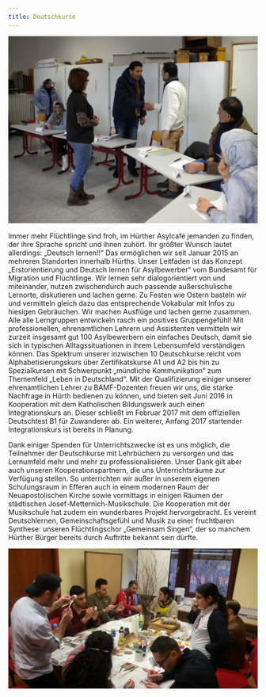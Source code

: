 ```yaml
---
title: Deutschkurse
---
```



![](/uploads/versions/deutschkurse---x----3648-2736x---.jpg)


Immer mehr Flüchtlinge sind froh, im Hürther Asylcafé jemanden zu
finden, der ihre Sprache spricht und ihnen zuhört. Ihr größter Wunsch
lautet allerdings: „Deutsch lernen!!“ Das ermöglichen wir seit Januar
2015 an mehreren Standorten innerhalb Hürths. Unser Leitfaden ist das
Konzept „Erstorientierung und Deutsch lernen für Asylbewerber“ vom
Bundesamt für Migration und Flüchtlinge. Wir lernen sehr
dialogorientiert von und miteinander, nutzen zwischendurch auch
passende außerschulische Lernorte, diskutieren und lachen gerne. Zu
Festen wie Ostern basteln wir und vermitteln gleich dazu das
entsprechende Vokabular mit Infos zu hiesigen Gebräuchen. Wir machen
Ausflüge und lachen gerne zusammen. Alle alle Lerngruppen entwickeln
rasch ein positives Gruppengefühl!  Mit professionellen,
ehrenamtlichen Lehrern und Assistenten vermitteln wir zurzeit
insgesamt gut 100 Asylbewerbern ein einfaches Deutsch, damit sie sich
in typischen Alltagssituationen in ihrem Lebensumfeld verständigen
können. Das Spektrum unserer inzwischen 10 Deutschkurse reicht vom
Alphabetisierungskurs über Zertifikatskurse A1 und A2 bis hin zu
Spezialkursen mit Schwerpunkt „mündliche Kommunikation“ zum Themenfeld
„Leben in Deutschland“. Mit der Qualifizierung einiger unserer
ehrenamtlichen Lehrer zu BAMF-Dozenten freuen wir uns, die starke
Nachfrage in Hürth bedienen zu können, und bieten seit Juni 2016 in
Kooperation mit dem Katholischen Bildungswerk auch einen
Integrationskurs an. Dieser schließt im Februar 2017 mit dem
offiziellen Deutschtest B1 für Zuwanderer ab. Ein weiterer, Anfang
2017 startender Integrationskurs ist bereits in Planung.


Dank einiger Spenden für Unterrichtszwecke ist es uns möglich, die
Teilnehmer der Deutschkurse mit Lehrbüchern zu versorgen und das
Lernumfeld mehr und mehr zu professionalisieren. Unser Dank gilt aber
auch unseren Kooperationspartnern, die uns Unterrichtsräume zur
Verfügung stellen. So unterrichten wir außer in unserem eigenen
Schulungsraum in Efferen auch in einem modernen Raum der
Neuapostolischen Kirche sowie vormittags in einigen Räumen der
städtischen Josef-Metternich-Musikschule. Die Koopera­tion mit der
Musikschule hat zudem ein wunderbares Projekt hervorgebracht. Es
vereint Deutschlernen, Gemeinschaftsgefühl und Musik zu einer
fruchtbaren Synthese: unseren Flüchtlingschor „Gemeinsam Singen“, der
so manchem Hürther Bürger bereits durch Auftritte bekannt sein dürfte.


![](/assets/images/deutschkurs.jpg)
